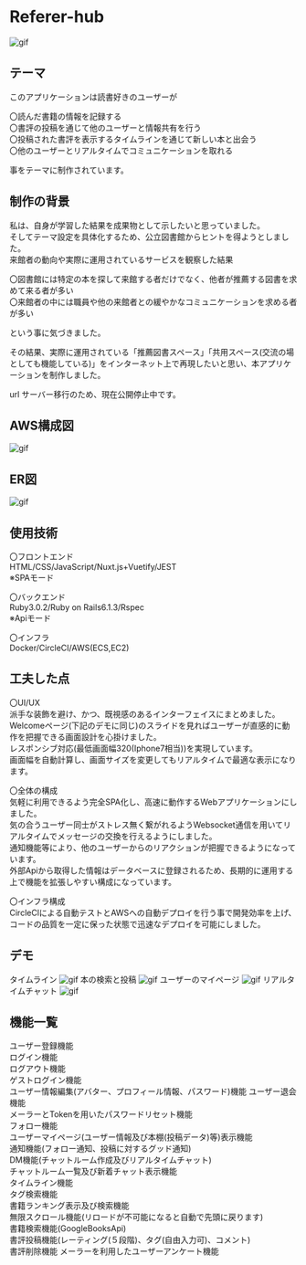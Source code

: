 # Referer-hub

![gif](https://github.com/take-null/spa/blob/main/image/main.JPG)

## テーマ

このアプリケーションは読書好きのユーザーが

〇読んだ書籍の情報を記録する  
〇書評の投稿を通じて他のユーザーと情報共有を行う  
〇投稿された書評を表示するタイムラインを通じて新しい本と出会う  
〇他のユーザーとリアルタイムでコミュニケーションを取れる  

事をテーマに制作されています。

## 制作の背景

私は、自身が学習した結果を成果物として示したいと思っていました。  
そしてテーマ設定を具体化するため、公立図書館からヒントを得ようとしました。  
来館者の動向や実際に運用されているサービスを観察した結果  

〇図書館には特定の本を探して来館する者だけでなく、他者が推薦する図書を求めて来る者が多い  
〇来館者の中には職員や他の来館者との緩やかなコミュニケーションを求める者が多い  

という事に気づきました。

その結果、実際に運用されている「推薦図書スペース」「共用スペース(交流の場としても機能している)」をインターネット上で再現したいと思い、本アプリケーションを制作しました。

url サーバー移行のため、現在公開停止中です。

## AWS構成図

![gif](https://github.com/take-null/spa/blob/main/image/%E3%82%A4%E3%83%B3%E3%83%95%E3%83%A9%E6%A7%8B%E6%88%90%E5%9B%B3.png)

## ER図

![gif](https://github.com/take-null/spa/blob/main/image/%E3%82%AD%E3%83%A3%E3%83%97%E3%83%81%E3%83%A3%EF%BC%92.JPG)

## 使用技術

〇フロントエンド  
HTML/CSS/JavaScript/Nuxt.js+Vuetify/JEST  
※SPAモード

〇バックエンド  
Ruby3.0.2/Ruby on Rails6.1.3/Rspec  
※Apiモード

〇インフラ  
Docker/CircleCI/AWS(ECS,EC2)  

## 工夫した点

〇UI/UX  
派手な装飾を避け、かつ、既視感のあるインターフェイスにまとめました。  
Welcomeページ(下記のデモに同じ)のスライドを見ればユーザーが直感的に動作を把握できる画面設計を心掛けました。  
レスポンシブ対応(最低画面幅320(Iphone7相当))を実現しています。  
画面幅を自動計算し、画面サイズを変更してもリアルタイムで最適な表示になります。  

〇全体の構成  
気軽に利用できるよう完全SPA化し、高速に動作するWebアプリケーションにしました。  
気の合うユーザー同士がストレス無く繋がれるようWebsocket通信を用いてリアルタイムでメッセージの交換を行えるようにしました。  
通知機能等により、他のユーザーからのリアクションが把握できるようになっています。  
外部Apiから取得した情報はデータベースに登録されるため、長期的に運用する上で機能を拡張しやすい構成になっています。  

〇インフラ構成  
CircleClによる自動テストとAWSへの自動デプロイを行う事で開発効率を上げ、コードの品質を一定に保った状態で迅速なデプロイを可能にしました。  

## デモ
タイムライン
![gif](https://github.com/take-null/spa/blob/main/front/assets/img/timeline.gif)
本の検索と投稿
![gif](https://github.com/take-null/spa/blob/main/front/assets/img/post.gif)
ユーザーのマイページ
![gif](https://github.com/take-null/spa/blob/main/front/assets/img/mypage.gif)
リアルタイムチャット
![gif](https://github.com/take-null/spa/blob/main/front/assets/img/chat.gif)

## 機能一覧

ユーザー登録機能  
ログイン機能  
ログアウト機能  
ゲストログイン機能  
ユーザー情報編集(アバター、プロフィール情報、パスワード)機能
ユーザー退会機能  
メーラーとTokenを用いたパスワードリセット機能  
フォロー機能  
ユーザーマイページ(ユーザー情報及び本棚(投稿データ)等)表示機能  
通知機能(フォロー通知、投稿に対するグッド通知)  
DM機能(チャットルーム作成及びリアルタイムチャット)  
チャットルーム一覧及び新着チャット表示機能  
タイムライン機能  
タグ検索機能  
書籍ランキング表示及び検索機能  
無限スクロール機能(リロードが不可能になると自動で先頭に戻ります)  
書籍検索機能(GoogleBooksApi)  
書評投稿機能(レーティング(５段階)、タグ(自由入力可)、コメント)  
書評削除機能
メーラーを利用したユーザーアンケート機能  
